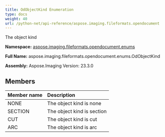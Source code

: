 ```yaml
---
title: OdObjectKind Enumeration
type: docs
weight: 40
url: /python-net/api-reference/aspose.imaging.fileformats.opendocument.enums/odobjectkind/
---
```


The object kind

**Namespace:** [aspose.imaging.fileformats.opendocument.enums](/imaging/python-net/api-reference/aspose.imaging.fileformats.opendocument.enums/)

**Full Name:** aspose.imaging.fileformats.opendocument.enums.OdObjectKind

**Assembly:**  Aspose.Imaging Version: 23.3.0

## **Members**
|**Member name**|**Description**|
| :- | :- |
|NONE|The object kind is none|
|SECTION|The object kind is section|
|CUT|The object kind is cut|
|ARC|The object kind is arc|

